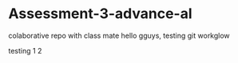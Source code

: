 # Assessment-3-advance-al
colaborative repo with class mate
hello gguys, testing git workglow 

testing 1 
2